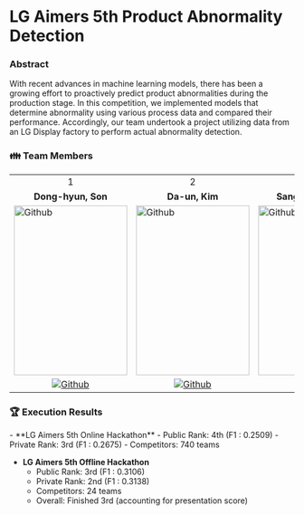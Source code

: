 # LG Aimers 5th Product Abnormality Detection

### Abstract
With recent advances in machine learning models, there has been a growing effort to proactively predict product abnormalities during the production stage. In this competition, we implemented models that determine abnormality using various process data and compared their performance. Accordingly, our team undertook a project utilizing data from an LG Display factory to perform actual abnormality detection.

<h3> 👪 Team Members </h3>
<table>
  <tr>
    <td> <div align=center>  1 </div> </td>
    <td> <div align=center>  2 </div> </td>
    <td> <div align=center>  3 </div> </td>
    <td> <div align=center>  4 </div> </td>
  </tr>
  <tr>
    <td> <div align=center> <b>Dong-hyun, Son</b> </div> </td>
    <td> <div align=center> <b>Da-un, Kim</b> </div> </td>
    <td> <div align=center> <b>Sang-hyeok, Seo</b> </div> </td>
    <td> <div align=center> <b>Jun-hyeok, Seo</b> </div> </td>
  </tr>
  <tr>
    <td> <img alt="Github" src ="https://github.com/user-attachments/assets/c19b2e84-a357-4ddf-be78-2e8fbd40e1f0" width="200" height="300"/> </td>
    <td> <img alt="Github" src ="https://github.com/user-attachments/assets/fa51738c-7890-45c2-b8d3-05715d756093" width="200" height="300"/> </td>
    <td> <img alt="Github" src ="https://github.com/user-attachments/assets/dcc28d77-814b-44bf-b0a7-daaede6211f6" width="200" height="300"/> </td>
    <td> <img alt="Github" src ="https://github.com/user-attachments/assets/2fad07e0-8441-46fd-8f4b-60870260e3f9" width="200" height="300"/> </td>
  </tr>
  <tr>
    <td> <div align=center> <a href="https://github.com/stat-thon"> <img alt="Github" src ="https://img.shields.io/badge/Github-181717.svg?&style=plastic&logo=Github&logoColor=white"/> </div> </td>
    <td> <div align=center> <a href="https://github.com/Daw-ny"> <img alt="Github" src ="https://img.shields.io/badge/Github-181717.svg?&style=plastic&logo=Github&logoColor=white"/> </div> </td>
    <td> <div align=center> <a href="https://github.com/devhyuk96"> <img alt="Github" src ="https://img.shields.io/badge/Github-181717.svg?&style=plastic&logo=Github&logoColor=white"/> </div> </td>
    <td> <div align=center> <a href="https://github.com/SeoBuAs"> <img alt="Github" src ="https://img.shields.io/badge/Github-181717.svg?&style=plastic&logo=Github&logoColor=white"/> </div> </td>
  </tr>
</table>

<h3> 🏆 Execution Results </h3>
- **LG Aimers 5th Online Hackathon** 
  - Public Rank: 4th (F1 : 0.2509)
  - Private Rank: 3rd (F1 : 0.2675)
  - Competitors: 740 teams

- **LG Aimers 5th Offline Hackathon**  
  - Public Rank: 3rd (F1 : 0.3106)
  - Private Rank: 2nd (F1 : 0.3138)
  - Competitors: 24 teams  
  - Overall: Finished 3rd (accounting for presentation score)


